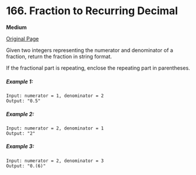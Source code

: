 # 166. Fraction to Recurring Decimal

**Medium**

[Original Page](https://leetcode.com/problems/fraction-to-recurring-decimal/)

Given two integers representing the numerator and denominator of a fraction, return the fraction in string format.

If the fractional part is repeating, enclose the repeating part in parentheses.

##### Example 1:
```
Input: numerator = 1, denominator = 2
Output: "0.5"
```

##### Example 2:
```
Input: numerator = 2, denominator = 1
Output: "2"
```

##### Example 3:
```
Input: numerator = 2, denominator = 3
Output: "0.(6)"
```
